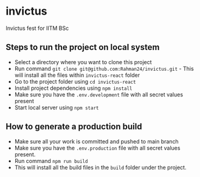 # invictus
Invictus fest for IITM BSc


## Steps to run the project on local system

- Select a directory where you want to clone this project
- Run command `git clone git@github.com:Rahman24/invictus.git` - This will install all the files within `invictus-react` folder
- Go to the project folder using `cd invictus-react`
- Install project dependencies using `npm install`
- Make sure you have the `.env.development` file with all secret values present
- Start local server using `npm start`

## How to generate a production build

- Make sure all your work is committed and pushed to main branch
- Make sure you have the `.env.production` file with all secret values present.
- Run command `npm run build`
- This will install all the build files in the `build` folder under the project.
